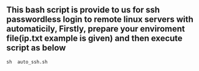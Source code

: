 ## This bash script is provide to us for ssh passwordless login to remote linux servers with automaticily, Firstly, prepare your enviroment file(ip.txt example is given) and then execute script as below
```
sh  auto_ssh.sh
```